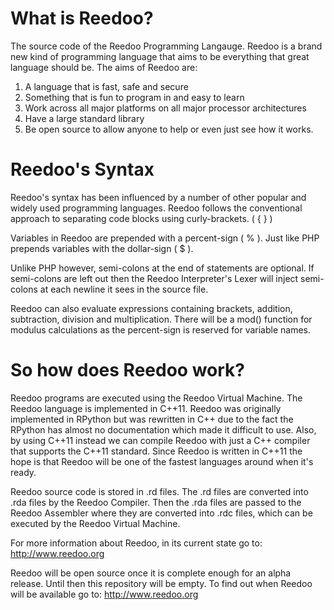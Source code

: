What is Reedoo?
===============

The source code of the Reedoo Programming Langauge. Reedoo is a brand new kind of programming language that aims to be everything that great language should be. The aims of Reedoo are:
  1. A language that is fast, safe and secure
  2. Something that is fun to program in and easy to learn
  3. Work across all major platforms on all major processor architectures
  4. Have a large standard library
  5. Be open source to allow anyone to help or even just see how it works.

Reedoo's Syntax
===============
Reedoo's syntax has been influenced by a number of other popular and widely used programming languages. Reedoo follows the conventional approach to separating code blocks using curly-brackets. ( { } )

Variables in Reedoo are prepended with a percent-sign ( % ). Just like PHP prepends variables with the dollar-sign ( $ ).

Unlike PHP however, semi-colons at the end of statements are optional. If semi-colons are left out then the Reedoo Interpreter's Lexer will inject semi-colons at each newline it sees in the source file.

Reedoo can also evaluate expressions containing brackets, addition, subtraction, division and multiplication. There will be a mod() function for modulus calculations as the percent-sign is reserved for variable names.

So how does Reedoo work?
========================

Reedoo programs are executed using the Reedoo Virtual Machine. The Reedoo language is implemented in C++11. Reedoo was originally implemented in RPython but was rewritten in C++ due to the fact the RPython has almost no documentation which made it difficult to use. Also, by using C++11 instead we can compile Reedoo with just a C++ compiler that supports the C++11 standard. Since Reedoo is written in C++11 the hope is that Reedoo will be one of the fastest languages around when it's ready.

Reedoo source code is stored in .rd files. The .rd files are converted into .rda files by the Reedoo Compiler. Then the .rda files are passed to the Reedoo Assembler where they are converted into .rdc files, which can be executed by the Reedoo Virtual Machine.

For more information about Reedoo, in its current state go to: http://www.reedoo.org

Reedoo will be open source once it is complete enough for an alpha release. Until then this repository will be empty. To find out when Reedoo will be available go to: http://www.reedoo.org
